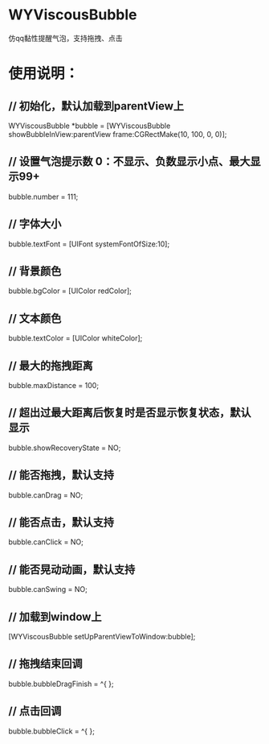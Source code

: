 # WYViscousBubble
仿qq黏性提醒气泡，支持拖拽、点击

# 使用说明：
## // 初始化，默认加载到parentView上 
WYViscousBubble *bubble = [WYViscousBubble showBubbleInView:parentView frame:CGRectMake(10, 100, 0, 0)];
## // 设置气泡提示数 0：不显示、负数显示小点、最大显示99+ 
bubble.number = 111;
## // 字体大小
bubble.textFont = [UIFont systemFontOfSize:10];
## // 背景颜色
bubble.bgColor = [UIColor redColor];
## // 文本颜色
bubble.textColor = [UIColor whiteColor];
## // 最大的拖拽距离
bubble.maxDistance = 100;
## // 超出过最大距离后恢复时是否显示恢复状态，默认显示
bubble.showRecoveryState = NO;
## // 能否拖拽，默认支持
bubble.canDrag = NO;
## // 能否点击，默认支持
bubble.canClick = NO;
## // 能否晃动动画，默认支持
bubble.canSwing = NO;
## // 加载到window上
[WYViscousBubble setUpParentViewToWindow:bubble];
## // 拖拽结束回调
bubble.bubbleDragFinish = ^{
};
## // 点击回调
bubble.bubbleClick = ^{
};
